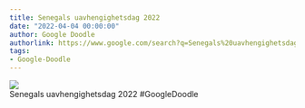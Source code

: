 ```yaml
---
title: Senegals uavhengighetsdag 2022
date: "2022-04-04 00:00:00"
author: Google Doodle
authorlink: https://www.google.com/search?q=Senegals%20uavhengighetsdag%202022
tags:
- Google-Doodle
---
```

<img src="https://www.google.com/logos/doodles/2022/senegal-independence-day-2022-6753651837109603-law.gif" referrerpolicy="no-referrer"><br>Senegals uavhengighetsdag 2022 #GoogleDoodle